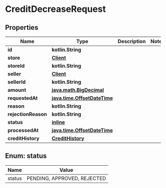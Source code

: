 
# CreditDecreaseRequest

## Properties
Name | Type | Description | Notes
------------ | ------------- | ------------- | -------------
**id** | **kotlin.String** |  | 
**store** | [**Client**](Client.md) |  | 
**storeId** | **kotlin.String** |  | 
**seller** | [**Client**](Client.md) |  | 
**sellerId** | **kotlin.String** |  | 
**amount** | [**java.math.BigDecimal**](java.math.BigDecimal.md) |  | 
**requestedAt** | [**java.time.OffsetDateTime**](java.time.OffsetDateTime.md) |  | 
**reason** | **kotlin.String** |  | 
**rejectionReason** | **kotlin.String** |  | 
**status** | [**inline**](#Status) |  | 
**processedAt** | [**java.time.OffsetDateTime**](java.time.OffsetDateTime.md) |  | 
**creditHistory** | [**CreditHistory**](CreditHistory.md) |  | 


<a id="Status"></a>
## Enum: status
Name | Value
---- | -----
status | PENDING, APPROVED, REJECTED



